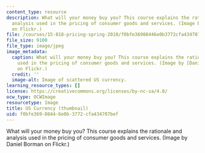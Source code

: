 ```yaml
---
content_type: resource
description: What will your money buy you? This course explains the rationale and
  analysis used in the pricing of consumer goods and services. (Image by Daniel Borman
  on Flickr.)
file: /courses/15-818-pricing-spring-2010/f0bfe36908446e0b3772cfa434707bef_15-818s10-th.jpg
file_size: 9100
file_type: image/jpeg
image_metadata:
  caption: What will your money buy you? This course explains the rationale and analysis
    used in the pricing of consumer goods and services. (Image by [Daniel Borman](http://www.flickr.com/photos/dborman2/3258378233/)
    on Flickr.)
  credit: ''
  image-alt: Image of scattered US currency.
learning_resource_types: []
license: https://creativecommons.org/licenses/by-nc-sa/4.0/
ocw_type: OCWImage
resourcetype: Image
title: US Currency (thumbnail)
uid: f0bfe369-0844-6e0b-3772-cfa434707bef
---
```

What will your money buy you? This course explains the rationale and analysis used in the pricing of consumer goods and services. (Image by Daniel Borman on Flickr.)